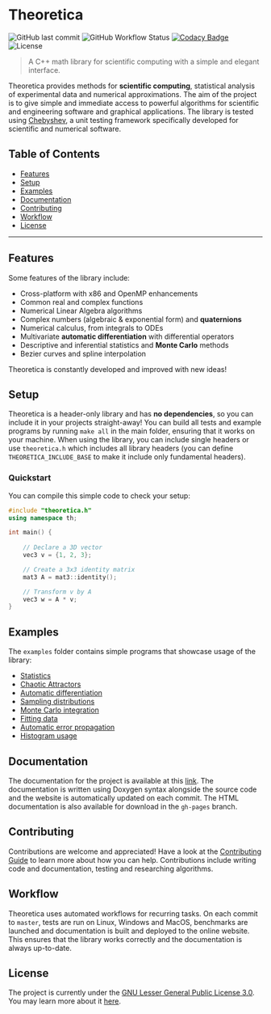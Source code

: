 # Theoretica
<!-- Home -->
<!-- ======== -->

![GitHub last commit](https://img.shields.io/github/last-commit/chaotic-society/theoretica) ![GitHub Workflow Status](https://img.shields.io/github/actions/workflow/status/chaotic-society/theoretica/test-windows.yml) [![Codacy Badge](https://app.codacy.com/project/badge/Grade/0f4ae5dc6e1140ad855a3d6325d44b35)](https://app.codacy.com/gh/chaotic-society/theoretica/dashboard?utm_source=github.com&amp;utm_medium=referral&amp;utm_content=chaotic-society/theoretica&amp;utm_campaign=Badge_Grade)  ![License](https://img.shields.io/github/license/chaotic-society/theoretica)

> A C++ math library for scientific computing with a simple and elegant interface.

Theoretica provides methods for **scientific computing**, statistical analysis of experimental data and numerical approximations. The aim of the project is to give simple and immediate access to powerful algorithms for scientific and engineering software and graphical applications. The library is tested using [Chebyshev](https://github.com/chaotic-society/chebyshev), a unit testing framework specifically developed for scientific and numerical software.

## Table of Contents
- [Features](#features)
- [Setup](#setup)
- [Examples](#examples)
- [Documentation](#documentation)
- [Contributing](#contributing)
- [Workflow](#workflow)
- [License](#license)

---

## Features

Some features of the library include:

- Cross-platform with x86 and OpenMP enhancements
- Common real and complex functions
- Numerical Linear Algebra algorithms
- Complex numbers (algebraic & exponential form) and **quaternions**
- Numerical calculus, from integrals to ODEs
- Multivariate **automatic differentiation** with differential operators
- Descriptive and inferential statistics and **Monte Carlo** methods
- Bezier curves and spline interpolation

Theoretica is constantly developed and improved with new ideas!

## Setup

Theoretica is a header-only library and has **no dependencies**, so you can include it in your projects straight-away! You can build all tests and example programs by running `make all` in the main folder, ensuring that it works on your machine. When using the library, you can include single headers or use `theoretica.h` which includes all library headers (you can define `THEORETICA_INCLUDE_BASE` to make it include only fundamental headers).

### Quickstart

You can compile this simple code to check your setup:

```cpp
#include "theoretica.h"
using namespace th;

int main() {
    
    // Declare a 3D vector
    vec3 v = {1, 2, 3};

    // Create a 3x3 identity matrix
    mat3 A = mat3::identity();

    // Transform v by A
    vec3 w = A * v;
}
```

## Examples

The `examples` folder contains simple programs that showcase usage of the library:

- [Statistics](https://github.com/chaotic-society/theoretica/blob/master/examples/statistics.cpp)
- [Chaotic Attractors](https://github.com/chaotic-society/theoretica/blob/master/examples/attractor.cpp)
- [Automatic differentiation](https://github.com/chaotic-society/theoretica/blob/master/examples/autodiff.cpp)
- [Sampling distributions](https://github.com/chaotic-society/theoretica/blob/master/examples/sampling.cpp)
- [Monte Carlo integration](https://github.com/chaotic-society/theoretica/blob/master/examples/montecarlo_integral.cpp)
- [Fitting data](https://github.com/chaotic-society/theoretica/blob/master/examples/logfit.cpp)
- [Automatic error propagation](https://github.com/chaotic-society/theoretica/blob/master/examples/error_propagation.cpp)
- [Histogram usage](https://github.com/chaotic-society/theoretica/blob/master/examples/histogram.cpp)


## Documentation

The documentation for the project is available at this [link](https://chaotic-society.github.io/theoretica). The documentation is written using Doxygen syntax alongside the source code and the website is automatically updated on each commit. The HTML documentation is also available for download in the `gh-pages` branch.

## Contributing

Contributions are welcome and appreciated! Have a look at the [Contributing Guide](https://github.com/chaotic-society/theoretica/blob/master/CONTRIBUTING.md) to learn more about how you can help. Contributions include writing code and documentation, testing and researching algorithms.

## Workflow

Theoretica uses automated workflows for recurring tasks. On each commit to `master`, tests are run on Linux, Windows and MacOS, benchmarks are launched and documentation is built and deployed to the online website. This ensures that the library works correctly and the documentation is always up-to-date.
## License

The project is currently under the [GNU Lesser General Public License 3.0](https://github.com/chaotic-society/theoretica/blob/master/LICENSE). You may learn more about it [here](https://choosealicense.com/licenses/lgpl-3.0/).
